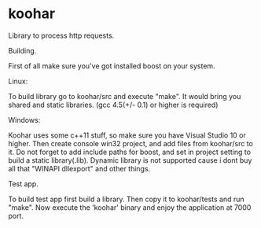 koohar
======

Library to process http requests.

Building.

First of all make sure you've got installed boost on your system.

Linux:

To build library go to koohar/src and execute "make". It would bring you
shared and static libraries. (gcc 4.5(+/- 0.1) or higher is required)

Windows:

Koohar uses some c++11 stuff, so make sure you have Visual Studio 10 or higher.
Then create console win32 project, and add files from koohar/src to it. Do not
forget to add include paths for boost, and set in project setting to build a
static library(.lib). Dynamic library is not supported cause i dont buy all
that "WINAPI dllexport" and other things.

Test app.

To build test app first build a library. Then copy it to koohar/tests and run
"make". Now execute the 'koohar' binary and enjoy the application at 7000 port.
